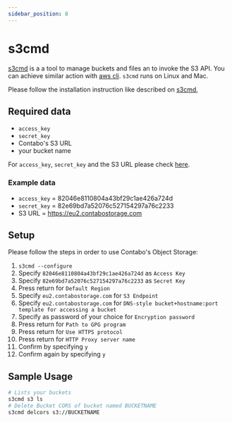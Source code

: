 ```yaml
---
sidebar_position: 8
---
```


# s3cmd

[s3cmd](https://s3tools.org/s3cmd) is a a tool to manage buckets and files an to invoke the S3 API. You can achieve similar action with [aws cli](/docs/Object-Storage/Tools/aws-cli). `s3cmd` runs on Linux and Mac.

Please follow the installation instruction like described on [s3cmd](https://s3tools.org/s3cmd),

## Required data

* `access_key`
* `secret_key`
* Contabo's S3 URL
* your bucket name

For `access_key`, `secret_key` and the S3 URL please check [here](/docs/Object-Storage/s3-connection-settings).

### Example data

* `access_key` = 82046e8110804a43bf29c1ae426a724d
* `secret_key` = 82e69bd7a52076c527154297a76c2233
* S3 URL = https://eu2.contabostorage.com

## Setup

Please follow the steps in order to use Contabo's Object Storage:

1. `s3cmd --configure`
2. Specify `82046e8110804a43bf29c1ae426a724d` as `Access Key`
3. Specify `82e69bd7a52076c527154297a76c2233` as `Secret Key`
4. Press return for `Default Region`
5. Specify `eu2.contabostorage.com` for `S3 Endpoint`
6. Specify `eu2.contabostorage.com` for `DNS-style bucket+hostname:port template for accessing a bucket`
7. Specify as password of your choice for `Encryption password`
8. Press return for `Path to GPG program`
9. Press return for `Use HTTPS protocol`
10. Press return for `HTTP Proxy server name`
11. Confirm by specifying `y`
12. Confirm again by specifying `y`

## Sample Usage

```bash
# Lists your buckets
s3cmd s3 ls
# Delete Bucket CORS of bucket named BUCKETNAME
s3cmd delcors s3://BUCKETNAME
```
